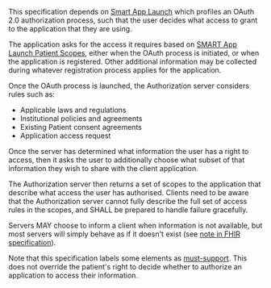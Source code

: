 This specification depends on [Smart App Launch](http://hl7.org/fhir/smart-app-launch) which profiles an OAuth 2.0 authorization process,
such that the user decides what access to grant to the application that they are using. 

The application asks for the access it requires based on [SMART App Launch Patient Scopes](http://hl7.org/fhir/smart-app-launch/scopes-and-launch-context.html#patient-specific-scopes), either when the OAuth process is initiated, 
or when the application is registered. Other additional information may be collected during whatever registration process applies 
for the application. 

Once the OAuth process is launched, the Authorization server considers rules such as:

* Applicable laws and regulations
* Institutional policies and agreements 
* Existing Patient consent agreements
* Application access request 

Once the server has determined what information the user has a right to access, then it asks the user to 
additionally choose what subset of that information they wish to share with the client
application. 

The Authorization server then returns a set of scopes to the application that describe what access
the user has authorised. Clients need to be aware that the Authorization server cannot fully describe 
the full set of access rules in the scopes, and SHALL be prepared to handle failure gracefully. 

Servers MAY choose to inform a client when information is not available, but most servers will simply 
behave as if it doesn't exist (see [note in FHIR specification](http://hl7.org/fhir/security.html#AccessDenied)).

Note that this specification labels some elements as [must-support](conformance.html#must-support). This 
does not override the patient's right to decide whether to authorize an application to access their information.
